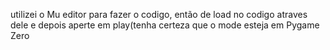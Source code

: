 utilizei o Mu editor para fazer o codigo, então de load no codigo atraves dele e depois aperte em play(tenha certeza que o mode esteja em Pygame Zero
